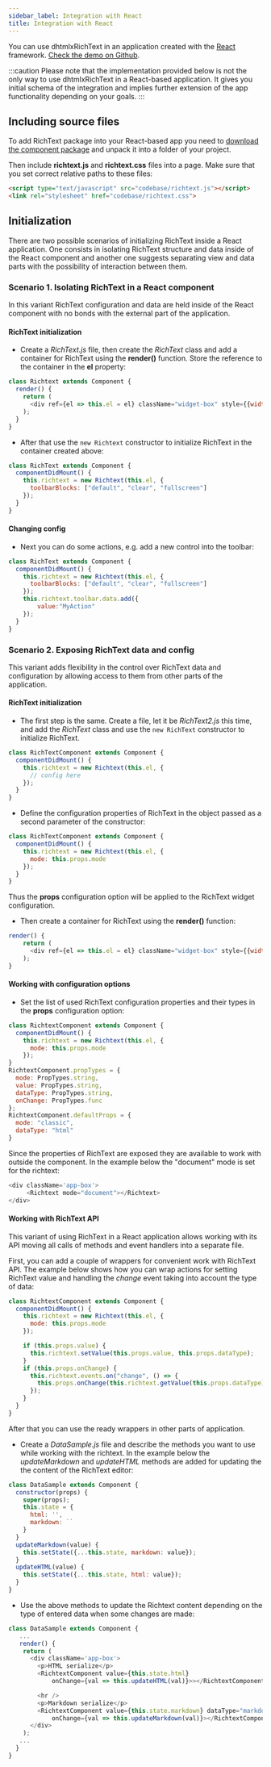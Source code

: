 ```yaml
---
sidebar_label: Integration with React
title: Integration with React
---
```


You can use dhtmlxRichText in an application created with the [React](https://reactjs.org/) framework. [Check the demo on Github](https://github.com/DHTMLX/react-widgets).

:::caution
Please note that the implementation provided below is not the only way to use dhtmlxRichText in a React-based application. It gives you initial schema of the integration and implies further 
extension of the app functionality depending on your goals.
:::

## Including source files

To add RichText package into your React-based app you need to [download the component package](https://dhtmlx.com/docs/products/dhtmlxRichText/download.shtml) and unpack it into a folder of your project.

Then include **richtext.js** and **richtext.css** files into a page. 
Make sure that you set correct relative paths to these files:

~~~html title="index.html"
<script type="text/javascript" src="codebase/richtext.js"></script>  
<link rel="stylesheet" href="codebase/richtext.css">
~~~

## Initialization

There are two possible scenarios of initializing RichText inside a React application. One consists in isolating RichText structure and data inside of the React component and another one suggests 
separating view and data parts with the possibility of interaction between them.

### Scenario 1. Isolating RichText in a React component

In this variant RichText configuration and data are held inside of the React component with no bonds with the external part of the application. 

#### RichText initialization

- Create a *RichText.js* file, then create the *RichText* class and add a container for RichText using the **render()** function. Store the reference to the container in the **el** property:

~~~js title="RichText.js"
class Richtext extends Component {
  render() {
	return (
      <div ref={el => this.el = el} className="widget-box" style={{width:800,height:400}}></div>
    );
  }
}
~~~

- After that use the `new Richtext` constructor to initialize RichText in the container created above: 

~~~js title="RichText.js"
class RichText extends Component {
  componentDidMount() {
    this.richtext = new Richtext(this.el, {
      toolbarBlocks: ["default", "clear", "fullscreen"]
    });
  }
}
~~~


#### Changing config

- Next you can do some actions, e.g. add a new control into the toolbar:

~~~js title="RichText.js"
class RichText extends Component {
  componentDidMount() {
    this.richtext = new Richtext(this.el, {
      toolbarBlocks: ["default", "clear", "fullscreen"]
    });
    this.richtext.toolbar.data.add({
        value:"MyAction"
    });
  }
}
~~~


### Scenario 2. Exposing RichText data and config 

This variant adds flexibility in the control over RichText data and configuration by allowing access to them from other parts of the application.

#### RichText initialization

- The first step is the same. Create a file, let it be *RichText2.js* this time, and add the *RichText* class and use the `new RichText` constructor to initialize RichText.

~~~js title="RichText2.js"
class RichTextComponent extends Component {
  componentDidMount() {
    this.richtext = new Richtext(this.el, {
      // config here
    });
  }
}
~~~

- Define the configuration properties of RichText in the object passed as a second parameter of the constructor:

~~~js
class RichTextComponent extends Component {
  componentDidMount() {
    this.richtext = new Richtext(this.el, {
      mode: this.props.mode
    });
  }
}
~~~

Thus the **props** configuration option will be applied to the RichText widget configuration.

- Then create a container for RichText using the **render()** function:

~~~js title="RichText2.js"
render() {
	return (
      <div ref={el => this.el = el} className="widget-box" style={{width:800,height:400}}></div>
    );
}
~~~

#### Working with configuration options

- Set the list of used RichText configuration properties and their types in the **props** configuration option:

~~~js title="RichText2.js"
class RichtextComponent extends Component {
  componentDidMount() {
    this.richtext = new Richtext(this.el, {
      mode: this.props.mode
    });
}
RichtextComponent.propTypes = {
  mode: PropTypes.string,
  value: PropTypes.string,
  dataType: PropTypes.string,
  onChange: PropTypes.func
};
RichtextComponent.defaultProps = {
  mode: "classic",
  dataType: "html"
}
~~~


Since the properties of RichText are exposed they are available to work with outside the component. In the example below the "document" mode is set for the richtext:

~~~js title="BasicSample.js"
<div className='app-box'>
	 <Richtext mode="document"></Richtext>
</div>
~~~


#### Working with RichText API

This variant of using RichText in a React application allows working with its API moving all calls of methods and event handlers into a separate file. 

First, you can add a couple of wrappers for convenient work with RichText API. The example below shows how you can wrap actions for
setting RichText value and handling the *change* event taking into account the type of data:

~~~js title="RichText2.js"
class RichtextComponent extends Component {
  componentDidMount() {
    this.richtext = new Richtext(this.el, {
      mode: this.props.mode
    });

    if (this.props.value) {
      this.richtext.setValue(this.props.value, this.props.dataType);
    }
    if (this.props.onChange) {
      this.richtext.events.on("change", () => {
        this.props.onChange(this.richtext.getValue(this.props.dataType));
      });
    }
  }
}
~~~

After that you can use the ready wrappers in other parts of application. 

- Create a *DataSample.js* file and describe the methods you want to use while working with the richtext. In the example below the *updateMarkdown* and *updateHTML* methods are added for updating the 
the content of the RichText editor:

~~~js title="DataSample.js"
class DataSample extends Component {
  constructor(props) {
    super(props);
    this.state = {
      html: '',
      markdown: ``
    }
  }
  updateMarkdown(value) {
    this.setState({...this.state, markdown: value});
  }
  updateHTML(value) {
    this.setState({...this.state, html: value});
  }
}
~~~

- Use the above methods to update the Richtext content depending on the type of entered data when some changes are made:

~~~js title="DataSample.js"
class DataSample extends Component {
   ...   
   render() {
    return (
      <div className='app-box'>
        <p>HTML serialize</p>
        <RichtextComponent value={this.state.html} 
        	onChange={val => this.updateHTML(val)}>></RichtextComponent>

        <hr />
        <p>Markdown serialize</p>
        <RichtextComponent value={this.state.markdown} dataType="markdown" 
        	onChange={val => this.updateMarkdown(val)}></RichtextComponent>
      </div>
    );
   ...
  }
}
~~~



